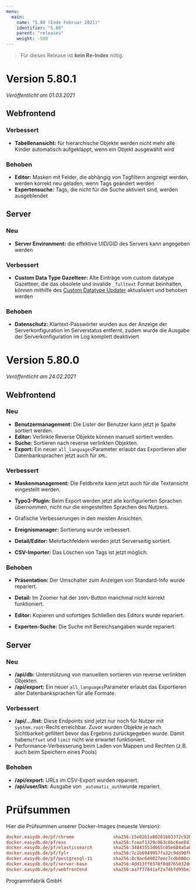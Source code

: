 ```yaml
---
menu:
  main:
    name: "5.80 (Ende Februar 2021)"
    identifier: "5.80"
    parent: "releases"
    weight: -580
---
```


> Für dieses Release ist **kein Re-Index** nötig. 

# Version 5.80.1

*Veröffentlicht am 01.03.2021*

## Webfrontend

### Verbessert

- **Tabellenansicht:** für hierarchische Objekte werden nicht mehr alle Kinder automatisch aufgeklappt, wenn ein Objekt ausgewählt wird

### Behoben

- **Editor:** Masken mit Felder, die abhängig von Tagfiltern angzeigt werden, werden korrekt neu geladen, wenn Tags geändert werden
- **Expertensuche:** Tags, die nicht für die Suche aktiviert sind, werden ausgeblendet

## Server

### Neu

- **Server Environment:** die effektive UID/GID des Servers kann angegeben werden

### Verbessert

- **Custom Data Type Gazetteer:** Alte Einträge vom custom datatype Gazetteer, die das obsolete und invalide `_fulltext` Format beinhalten, können mithilfe des [Custom Datatype Updater](/en/technical/plugins/customdatatype/customdatatype_updater/#custom-data-type-updater) aktualisiert und behoben werden

### Behoben

- **Datenschutz:** Klartext-Passwörter wurden aus der Anzeige der Serverkonfiguration im Serverstatus entfernt, zudem wurde die Ausgabe der Serverkonfiguration im Log komplett deaktiviert

# Version 5.80.0

*Veröffentlicht am 24.02.2021*

## Webfrontend

### Neu

* **Benutzermanagement:** Die Lister der Benutzer kann jetzt je Spalte sortiert werden.
* **Editor:** Verlinkte Reverse Objekte können manuell sortiert werden.
* **Suche:** Sortieren nach reverse verlinkten Objekten.
* **Export:** Ein neuer `all_languages`Parameter erlaubt das Exportieren aller Datenbanksprachen jetzt auch für `XML`.

### Verbessert

* **Maskenmanagement:** Die Feldbreite kann jetzt auch für die Textansicht eingestellt werden.

* **Typo3-Plugin:** Beim Export werden jetzt alle konfigurierten Sprachen übernommen, nicht nur die eingestellten Sprachen des Nutzers.

* Grafische Verbesserungen in den meisten Ansichten.
* **Ereignismanager:** Sortierung wurde verbessert.
* **Detail/Editor:** Mehrfachfeldern werden jetzt Serverseitig sortiert.
* **CSV-Importer:** Das Löschen von Tags ist jetzt möglich.

### Behoben

* **Präsentation:** Der Umschalter zum Anzeigen von Standard-Info wurde repariert.

* **Detail:** Im Zoomer hat der `100%`-Button manchmal nicht korrekt funktioniert.
* **Editor:** Kopieren und sofortiges Schließen des Editors wurde repariert.
* **Experten-Suche:** Die Suche mit Bereichsangaben wurde repariert.

## Server

### Neu

* **/api/db:** Unterstützung von manuellem sortieren von reverse verlinkten Objekten.
* **/api/export:** Ein neuer `all_languages`Parameter erlaubt das Exportieren aller Datenbanksprachen für alle Formate.

### Verbessert

* **/api/.../list:** Diese Endpoints sind jetzt nur noch für Nutzer mit `system.root`-Recht erreichbar. Zuvor wurden Objekte je nach Sichtbarkeit gefiltert bevor das Ergebnis zurückgegeben wurde. Damit haben`offset` und `limit` nicht wie erwartet funktioniert.
* Performance-Verbesserung beim Laden von Mappen und Rechten (z.B. auch beim Speichern eines Pools) 

### Behoben

* **/api/export:** URLs im CSV-Export wurden repariert.
* **/api/user/list:** Ausgabe von `_automatic_auth`wurde repariert.

# Prüfsummen

Hier die Prüfsummen unserer Docker-Images (neueste Version):

```ini
docker.easydb.de/pf/chrome               sha256:15e82b1a80281b83372c92b0ace52f343bc9eb8457497a76843f3ec8650af8d9
docker.easydb.de/pf/eas                  sha256:fceaf1329c063c6bc6ae8d37e2c2df5076d9aa0d8e2e0f0bf3e51469afd59f7a
docker.easydb.de/pf/elasticsearch        sha256:34843553d665c05e684a5a8c65372c61f232bb3ff5de0767da769b6bb72f99e5
docker.easydb.de/pf/fylr                 sha256:7c1b6949957fa32c9dd90f0710b92b109dd2b298c03aa6d7f5f665eb68594602
docker.easydb.de/pf/postgresql-11        sha256:8c9ac649827eec7cdb080cd2ffb5fcc865066093e95c196f0e529e91a3b07ce5
docker.easydb.de/pf/server-base          sha256:4dd13ff0378f8d8765032dd9ae06cdc19818bac4e190c56fcd46956118060404
docker.easydb.de/pf/webfrontend          sha256:aa7f77841af2a74bfd95be3b4fcb55c51a8f520e35b1847172093aafb27fedd9
```

Programmfabrik GmbH

